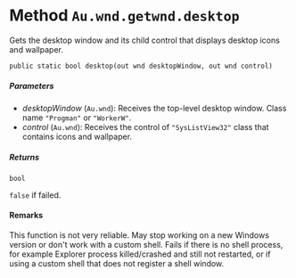 # Method `Au.wnd.getwnd.desktop`

Gets the desktop window and its child control that displays desktop icons and wallpaper.

```
public static bool desktop(out wnd desktopWindow, out wnd control)
```

##### Parameters

- *desktopWindow*  (`Au.wnd`):
    Receives the top-level desktop window. Class name `"Progman"` or `"WorkerW"`.
- *control*  (`Au.wnd`):
    Receives the control of `"SysListView32"` class that contains icons and wallpaper.

##### Returns

`bool`

`false` if failed.

#### Remarks

This function is not very reliable. May stop working on a new Windows version or don't work with a custom shell. Fails if there is no shell process, for example Explorer process killed/crashed and still not restarted, or if using a custom shell that does not register a shell window.